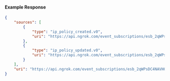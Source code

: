 <!-- Code generated for API Clients. DO NOT EDIT. -->

#### Example Response

```json
{
	"sources": [
		{
			"type": "ip_policy_created.v0",
			"uri": "https://api.ngrok.com/event_subscriptions/esb_2qWPsDC4NAVH0CrE4SZaqu1BG44/sources/ip_policy_created.v0"
		},
		{
			"type": "ip_policy_updated.v0",
			"uri": "https://api.ngrok.com/event_subscriptions/esb_2qWPsDC4NAVH0CrE4SZaqu1BG44/sources/ip_policy_updated.v0"
		}
	],
	"uri": "https://api.ngrok.com/event_subscriptions/esb_2qWPsDC4NAVH0CrE4SZaqu1BG44/sources"
}
```

